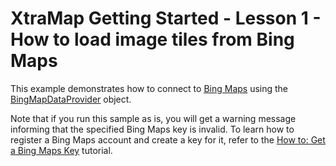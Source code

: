 # XtraMap Getting Started - Lesson 1 - How to load image tiles from  Bing Maps


<p>This example demonstrates how to connect to  <a href="http://www.bing.com/maps"><u>Bing Maps</u></a>  using the <a href="http://documentation.devexpress.com/#WindowsForms/clsDevExpressXtraMapBingMapDataProvidertopic"><u>BingMapDataProvider</u></a> object.</p><p>Note that if you run this sample as is, you will get a warning message informing that the specified Bing Maps key is invalid. To learn how to register a Bing Maps account and create a key for it, refer to the <a href="http://documentation.devexpress.com/#WindowsForms/CustomDocument15102"><u>How to: Get a Bing Maps Key</u></a> tutorial.</p><br />


<br/>


